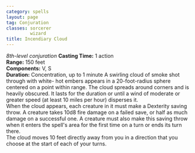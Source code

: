 ```yaml
---
category: spells
layout: page
tag: Conjuration
classes: sorcerer
         wizard
title: Incendiary Cloud 
---
```

_8th-level conjuration_ 
**Casting Time:** 1 action    
**Range:** 150 feet    
**Components:** V, S    
**Duration:** Concentration, up to 1 minute 
A swirling cloud of smoke shot through with white- hot embers appears in a 20-foot-radius sphere centered on a point within range. The cloud spreads around corners and is heavily obscured. It lasts for the duration or until a wind of moderate or greater speed (at least 10 miles per hour) disperses it.    
When the cloud appears, each creature in it must make a Dexterity saving throw. A creature takes 10d8 fire damage on a failed save, or half as much damage on a successful one. A creature must also make this saving throw when it enters the spell's area for the first time on a turn or ends its turn there.    
The cloud moves 10 feet directly away from you in a direction that you choose at the start of each of your turns. 